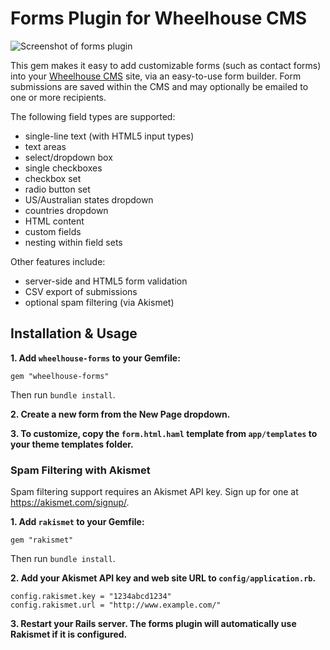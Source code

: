 Forms Plugin for Wheelhouse CMS
===============================

![Screenshot of forms plugin](https://www.wheelhousecms.com/media/cdfaf962/Forms-Plugin.png)

This gem makes it easy to add customizable forms (such as contact forms) into your [Wheelhouse CMS](https://www.wheelhousecms.com/) site, via an easy-to-use form builder. Form submissions are saved within the CMS and may optionally be emailed to one or more recipients.

The following field types are supported:

 - single-line text (with HTML5 input types)
 - text areas
 - select/dropdown box
 - single checkboxes
 - checkbox set
 - radio button set
 - US/Australian states dropdown
 - countries dropdown
 - HTML content
 - custom fields
 - nesting within field sets

Other features include:

 - server-side and HTML5 form validation
 - CSV export of submissions
 - optional spam filtering (via Akismet)


Installation & Usage
--------------------

**1. Add `wheelhouse-forms` to your Gemfile:**

    gem "wheelhouse-forms"

Then run `bundle install`.

**2. Create a new form from the New Page dropdown.**

**3. To customize, copy the `form.html.haml` template from `app/templates` to your theme templates folder.**


### Spam Filtering with Akismet

Spam filtering support requires an Akismet API key. Sign up for one at <https://akismet.com/signup/>.

**1. Add `rakismet` to your Gemfile:**

    gem "rakismet"
    
Then run `bundle install`.

**2. Add your Akismet API key and web site URL to `config/application.rb`.**

    config.rakismet.key = "1234abcd1234"
    config.rakismet.url = "http://www.example.com/"

**3. Restart your Rails server. The forms plugin will automatically use Rakismet if it is configured.**
